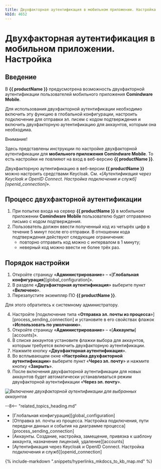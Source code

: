 ```yaml
---
title: Двухфакторная аутентификация в мобильном приложении. Настройка
kbId: 4652
---
```


# Двухфакторная аутентификация в мобильном приложении. Настройка

## Введение

В **{{ productName }}** предусмотрена возможность двухфакторной аутентификации пользователей мобильного приложения **Comindware Mobile**.

Для использования двухфакторной аутентификации необходимо включить эту функцию в глобальной конфигурации, настроить подключение для отправки эл. писем с кодом подтверждения и включить двухфакторную аутентификацию для аккаунтов, которым она необходима.

Внимание!

Здесь представлены инструкции по настройке двухфакторной аутентификации для **мобильного приложения Comindware Mobile**. То есть настройки не повлияют на вход в веб-версию **{{ productName }}**.

Двухфакторную аутентификацию в веб-версии **{{ productName }}** можно настроить средствами Keycloak. См. *«[Аутентификация через Keycloak и OpenID Connect. Настройка подключения и служб][openid_connection]»*.

## Процесс двухфакторной аутентификации

1. При попытке входа на сервер **{{ productName }}** в мобильном приложении **Comindware Mobile** пользователю будет отправлено письмо с кодом подтверждения.
2. Пользователь должен ввести полученный код из четырёх цифр в течение 5 минут после его отправки. В отношении кода подтверждения действуют следующие ограничения:
   - повторно отправить код можно с интервалом в 1 минуту;
   - неверный код можно ввести не более трёх раз.

## Порядок настройки

1. Откройте страницу «**Администрирование**» – «[**Глобальная конфигурация**][global_configuration]».
2. В разделе «**Двухфакторная аутентификация**» выберите пункт «**Включено**».
3. Перезапустите экземпляр ПО **{{ productName }}**.

Для этого обратитесь к системному администратору.

4. Настройте [подключение типа «**Отправка эл. почты из процесса**»][process_sending_connection] и установите в его свойствах флажок «**Использовать по умолчанию**».
5. Откройте страницу «**Администрирование**» – «[**Аккаунты**][accounts]».
6. В списке аккаунтов установите флажки выбора для аккаунтов, которым требуется включить двухфакторную аутентификации.
7. Нажмите кнопку «**Двухфакторная аутентификация**».
8. Во всплывающем окне «**Настройка двухфакторной аутентификации**» выберите пункт «**Через эл. почту**» и нажмите кнопку «**Закрыть**».
9. После включения двухфакторной аутентификации для новых аккаунтов будет автоматически устанавливаться режим двухфакторной аутентификации «**Через эл. почту**».

_![Включение двухфакторной аутентификации для выбранных аккаунтов](/platform/v5.0/administration/account_administration/img/two_factor_authentication_enable.png)_

--8<-- "related_topics_heading.md"

- [Глобальная конфигурация][global_configuration]
- [Отправка эл. почты из процесса. Настройка подключения, пути передачи данных и события на диаграмме процесса][process_sending_connection]
- [Аккаунты. Создание, настройка, замещение, привязка к шаблону аккаунта, назначение лицензий, удаление][accounts]
- [Аутентификация через Keycloak и OpenID Connect. Настройка подключения и служб][openid_connection]

{% include-markdown ".snippets/hyperlinks_mkdocs_to_kb_map.md" %}
